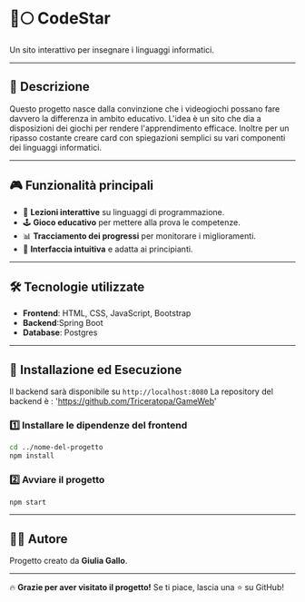 # 🔮🌕 CodeStar

 Un sito interattivo per insegnare i linguaggi informatici.

---

## 🌟 Descrizione
Questo progetto nasce dalla convinzione che i videogiochi possano fare davvero la differenza in ambito educativo. L'idea è un sito che dia a disposizioni dei giochi per rendere l'apprendimento 
efficace. Inoltre per un ripasso costante creare card con spiegazioni semplici su vari componenti dei linguaggi informatici.

---

## 🎮 Funzionalità principali
- 📖 **Lezioni interattive** su linguaggi di programmazione.
- 🕹 **Gioco educativo** per mettere alla prova le competenze.
- 📊 **Tracciamento dei progressi** per monitorare i miglioramenti.
- 🎨 **Interfaccia intuitiva** e adatta ai principianti.

---

## 🛠 Tecnologie utilizzate
- **Frontend**: HTML, CSS, JavaScript, Bootstrap
- **Backend**:Spring Boot
- **Database**: Postgres

---

## 🚀 Installazione ed Esecuzione

Il backend sarà disponibile su `http://localhost:8080`
La repository del backend è : 'https://github.com/Triceratopa/GameWeb'

### 1️⃣ Installare le dipendenze del frontend
```bash
cd ../nome-del-progetto
npm install
```
### 2️⃣ Avviare il progetto
```bash
npm start
```

---


## 👩‍💻 Autore
Progetto creato da **Giulia Gallo**.

---


🔥 **Grazie per aver visitato il progetto!** Se ti piace, lascia una ⭐ su GitHub!


